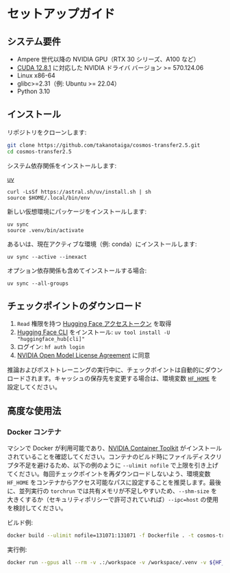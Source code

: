 # セットアップガイド

## システム要件

* Ampere 世代以降の NVIDIA GPU（RTX 30 シリーズ、A100 など）
* [CUDA 12.8.1](https://docs.nvidia.com/cuda/archive/12.8.1/cuda-toolkit-release-notes/index.html#cuda-toolkit-major-component-versions) に対応した NVIDIA ドライバ バージョン >= 570.124.06
* Linux x86-64
* glibc>=2.31（例: Ubuntu >= 22.04）
* Python 3.10

## インストール

リポジトリをクローンします:

```bash
git clone https://github.com/takanotaiga/cosmos-transfer2.5.git
cd cosmos-transfer2.5
```

システム依存関係をインストールします:

[uv](https://docs.astral.sh/uv/getting-started/installation/)

```shell
curl -LsSf https://astral.sh/uv/install.sh | sh
source $HOME/.local/bin/env
```

新しい仮想環境にパッケージをインストールします:

```shell
uv sync
source .venv/bin/activate
```

あるいは、現在アクティブな環境（例: conda）にインストールします:

```shell
uv sync --active --inexact
```

オプション依存関係も含めてインストールする場合:

```shell
uv sync --all-groups
```

## チェックポイントのダウンロード

1. `Read` 権限を持つ [Hugging Face アクセストークン](https://huggingface.co/settings/tokens) を取得
2. [Hugging Face CLI](https://huggingface.co/docs/huggingface_hub/en/guides/cli) をインストール: `uv tool install -U "huggingface_hub[cli]"`
3. ログイン: `hf auth login`
4. [NVIDIA Open Model License Agreement](https://huggingface.co/nvidia/Cosmos-Predict2.5-2B) に同意

推論およびポストトレーニングの実行中に、チェックポイントは自動的にダウンロードされます。キャッシュの保存先を変更する場合は、環境変数 [`HF_HOME`](https://huggingface.co/docs/huggingface_hub/en/package_reference/environment_variables#hfhome) を設定してください。

## 高度な使用法

### Docker コンテナ

マシンで Docker が利用可能であり、[NVIDIA Container Toolkit](https://docs.nvidia.com/datacenter/cloud-native/container-toolkit/install-guide.html) がインストールされていることを確認してください。コンテナのビルド時にファイルディスクリプタ不足を避けるため、以下の例のように `--ulimit nofile` で上限を引き上げてください。毎回チェックポイントを再ダウンロードしないよう、環境変数 `HF_HOME` をコンテナからアクセス可能なパスに設定することを推奨します。最後に、並列実行の `torchrun` では共有メモリが不足しやすいため、`--shm-size` を大きくするか（セキュリティポリシーで許可されていれば）`--ipc=host` の使用を検討してください。

ビルド例:

```bash
docker build --ulimit nofile=131071:131071 -f Dockerfile . -t cosmos-transfer-2.5
```

実行例:

```bash
docker run --gpus all --rm -v .:/workspace -v /workspace/.venv -v ${HF_HOME:-$HOME/.cache/huggingface}:/root/.cache/huggingface -e HF_HOME=/root/.cache/huggingface -it --ipc=host cosmos-transfer-2.5
```

